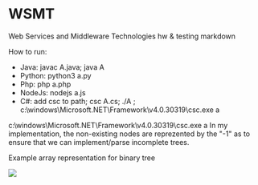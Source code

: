 # WSMT
Web Services and Middleware Technologies hw & testing markdown

How to run:
- Java: javac A.java; java A
- Python: python3 a.py
- Php: php a.php
- NodeJs: nodejs a.js
- C#: add csc to path; csc A.cs; ./A ; c:\windows\Microsoft.NET\Framework\v4.0.30319\csc.exe a

c:\windows\Microsoft.NET\Framework\v4.0.30319\csc.exe a
In my implementation, the non-existing nodes are reprezented by the "-1" as to ensure that we can implement/parse incomplete trees.


Example array representation for binary tree

![](http://www.cse.hut.fi/en/research/SVG/TRAKLA2/tutorials/heap_tutorial/KekoTRAKLA-89_1.gif?raw=true)


